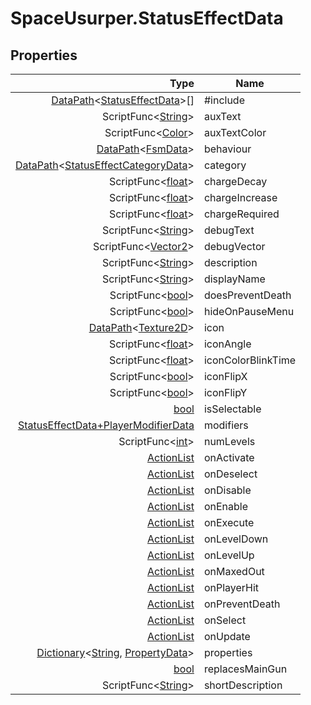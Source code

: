# SpaceUsurper.StatusEffectData
## Properties
| Type | Name |
| ---: | ---- |
| [DataPath](SpaceUsurper.DataPath.md)&lt;[StatusEffectData](SpaceUsurper.StatusEffectData.md)&gt;[] | #include |
| ScriptFunc&lt;[String](https://docs.microsoft.com/en-us/dotnet/api/system.string?view=netframework-4.5)&gt; | auxText |
| ScriptFunc&lt;[Color](https://docs.unity3d.com/ScriptReference/Color.html)&gt; | auxTextColor |
| [DataPath](SpaceUsurper.DataPath.md)&lt;[FsmData](SpaceUsurper.FsmData.md)&gt; | behaviour |
| [DataPath](SpaceUsurper.DataPath.md)&lt;[StatusEffectCategoryData](SpaceUsurper.StatusEffectCategoryData.md)&gt; | category |
| ScriptFunc&lt;[float](https://docs.microsoft.com/en-us/dotnet/api/system.single?view=netframework-4.5)&gt; | chargeDecay |
| ScriptFunc&lt;[float](https://docs.microsoft.com/en-us/dotnet/api/system.single?view=netframework-4.5)&gt; | chargeIncrease |
| ScriptFunc&lt;[float](https://docs.microsoft.com/en-us/dotnet/api/system.single?view=netframework-4.5)&gt; | chargeRequired |
| ScriptFunc&lt;[String](https://docs.microsoft.com/en-us/dotnet/api/system.string?view=netframework-4.5)&gt; | debugText |
| ScriptFunc&lt;[Vector2](https://docs.unity3d.com/ScriptReference/Vector2.html)&gt; | debugVector |
| ScriptFunc&lt;[String](https://docs.microsoft.com/en-us/dotnet/api/system.string?view=netframework-4.5)&gt; | description |
| ScriptFunc&lt;[String](https://docs.microsoft.com/en-us/dotnet/api/system.string?view=netframework-4.5)&gt; | displayName |
| ScriptFunc&lt;[bool](https://docs.microsoft.com/en-us/dotnet/api/system.boolean?view=netframework-4.5)&gt; | doesPreventDeath |
| ScriptFunc&lt;[bool](https://docs.microsoft.com/en-us/dotnet/api/system.boolean?view=netframework-4.5)&gt; | hideOnPauseMenu |
| [DataPath](SpaceUsurper.DataPath.md)&lt;[Texture2D](https://docs.unity3d.com/ScriptReference/Texture2D.html)&gt; | icon |
| ScriptFunc&lt;[float](https://docs.microsoft.com/en-us/dotnet/api/system.single?view=netframework-4.5)&gt; | iconAngle |
| ScriptFunc&lt;[float](https://docs.microsoft.com/en-us/dotnet/api/system.single?view=netframework-4.5)&gt; | iconColorBlinkTime |
| ScriptFunc&lt;[bool](https://docs.microsoft.com/en-us/dotnet/api/system.boolean?view=netframework-4.5)&gt; | iconFlipX |
| ScriptFunc&lt;[bool](https://docs.microsoft.com/en-us/dotnet/api/system.boolean?view=netframework-4.5)&gt; | iconFlipY |
| [bool](https://docs.microsoft.com/en-us/dotnet/api/system.boolean?view=netframework-4.5) | isSelectable |
| [StatusEffectData+PlayerModifierData](SpaceUsurper.StatusEffectData+PlayerModifierData.md) | modifiers |
| ScriptFunc&lt;[int](https://docs.microsoft.com/en-us/dotnet/api/system.int32?view=netframework-4.5)&gt; | numLevels |
| [ActionList](SpaceUsurper.ActionList.md) | onActivate |
| [ActionList](SpaceUsurper.ActionList.md) | onDeselect |
| [ActionList](SpaceUsurper.ActionList.md) | onDisable |
| [ActionList](SpaceUsurper.ActionList.md) | onEnable |
| [ActionList](SpaceUsurper.ActionList.md) | onExecute |
| [ActionList](SpaceUsurper.ActionList.md) | onLevelDown |
| [ActionList](SpaceUsurper.ActionList.md) | onLevelUp |
| [ActionList](SpaceUsurper.ActionList.md) | onMaxedOut |
| [ActionList](SpaceUsurper.ActionList.md) | onPlayerHit |
| [ActionList](SpaceUsurper.ActionList.md) | onPreventDeath |
| [ActionList](SpaceUsurper.ActionList.md) | onSelect |
| [ActionList](SpaceUsurper.ActionList.md) | onUpdate |
| [Dictionary](https://docs.microsoft.com/en-us/dotnet/api/system.collections.generic.dictionary-2?view=netframework-4.5)&lt;[String](https://docs.microsoft.com/en-us/dotnet/api/system.string?view=netframework-4.5), [PropertyData](SpaceUsurper.PropertyData.md)&gt; | properties |
| [bool](https://docs.microsoft.com/en-us/dotnet/api/system.boolean?view=netframework-4.5) | replacesMainGun |
| ScriptFunc&lt;[String](https://docs.microsoft.com/en-us/dotnet/api/system.string?view=netframework-4.5)&gt; | shortDescription |

